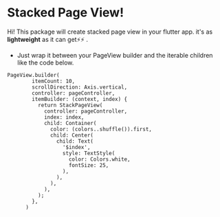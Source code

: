 # Stacked Page View!

Hi! This package will create stacked page view in your flutter app.
it's as **lightweight** as it can get⚡⚡ .

- Just wrap it between your PageView builder and the iterable children like the code below.

```
PageView.builder(
        itemCount: 10,
        scrollDirection: Axis.vertical,
        controller: pageController,
        itemBuilder: (context, index) {
          return StackPageView(
            controller: pageController,
            index: index,
            child: Container(
              color: (colors..shuffle()).first,
              child: Center(
                child: Text(
                  '$index',
                  style: TextStyle(
                    color: Colors.white,
                    fontSize: 25,
                  ),
                ),
              ),
            ),
          );
        },
      )
```
